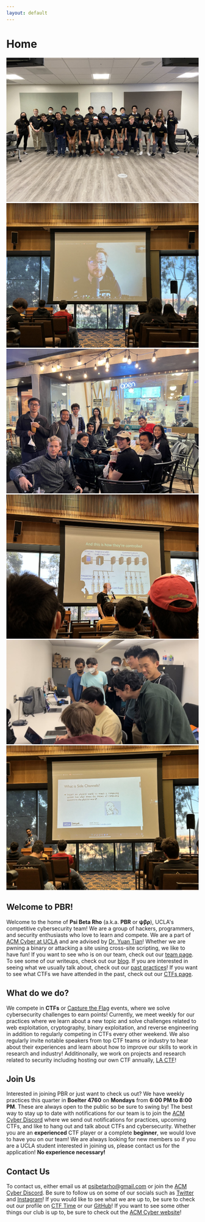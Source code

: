```yaml
---
layout: default
---
```


# Home

<!-- https://www.w3schools.com/w3css/w3css_slideshow.asp -->
<div class="carousel-container">
    <img class="mySlides" src="/assets/images/pbr-team-photo.jpeg">
    <img class="mySlides" src="/assets/images/lactf-johnhammond.jpeg">
    <img class="mySlides" src="assets/images/pbr-boba-social.jpg">
    <img class="mySlides" src="/assets/images/lactf-carey.jpeg">
    <img class="mySlides" src="/assets/images/buckeye-ctf.jpeg">
    <img class="mySlides" src="/assets/images/lactf-nader.jpeg">
</div>

<script src="/assets/carousel.js"></script>

## Welcome to PBR!

Welcome to the home of **Psi Beta Rho** (a.k.a. **PBR** or **ψβρ**), UCLA's competitive cybersecurity team! We are a group of hackers, programmers, and security enthusiasts who love to learn and compete. We are a part of [ACM Cyber at UCLA](https://acmcyber.com/) and are advised by [Dr. Yuan Tian](https://www.ytian.info/)! Whether we are pwning a binary or attacking a site using cross-site scripting, we like to have fun! If you want to see who is on our team, check out our [team page](/team). To see some of our writeups, check out our [blog](/blog). If you are interested in seeing what we usually talk about, check out our [past practices](/past)! If you want to see what CTFs we have attended in the past, check out our [CTFs page](/ctfs).

## What do we do?
We compete in **CTFs** or [Capture the Flag](https://ctftime.org/ctf-wtf/) events, where we solve cybersecurity challenges to earn points! Currently, we meet weekly for our practices where we learn about a new topic and solve challenges related to web exploitation, cryptography, binary exploitation, and reverse engineering in addition to regularly competing in CTFs every other weekend. We also regularly invite notable speakers from top CTF teams or industry to hear about their experiences and learn about how to improve our skills to work in research and industry! Additinonally, we work on projects and research related to security including hosting our own CTF annually, [LA CTF](https://lactf.uclaacm.com/)!

## Join Us
Interested in joining PBR or just want to check us out? We have weekly practices this quarter in **Boelter 4760** on **Mondays** from **6:00 PM to 8:00 PM**. These are always open to the public so be sure to swing by! The best way to stay up to date with notifications for our team is to join the [ACM Cyber Discord](https://discord.gg/j9dgf2q) where we send out notifications for practices, upcoming CTFs, and like to hang out and talk about CTFs and cybersecurity. Whether you are an **experienced** CTF player or a complete **beginner**, we would love to have you on our team! We are always looking for new members so if you are a UCLA student interested in joining us, please contact us for the application! **No experience necessary!**

## Contact Us

To contact us, either email us at [psibetarho@gmail.com](mailto:psibetarho@gmail.com) or join the [ACM Cyber Discord](https://discord.gg/j9dgf2q). Be sure to follow us on some of our socials such as [Twitter](https://twitter.com/psibetarho) and [Instagram](https://www.instagram.com/uclacyber/)! If you would like to see what we are up to, be sure to check out our profile on [CTF Time](https://ctftime.org/team/186494) or our [GitHub](https://github.com/pbrucla/)! If you want to see some other things our club is up to, be sure to check out the [ACM Cyber website](https://acmcyber.com/)!
